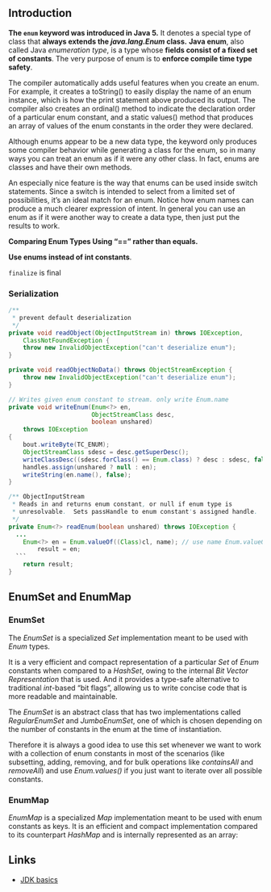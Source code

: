 ## Introduction

**The `enum` keyword was introduced in Java 5.** It denotes a special type of class that **always extends the *java.lang.Enum* class.**
**Java enum**, also called Java *enumeration type*, is a type whose **fields consist of a fixed set of constants**.
The very purpose of enum is to **enforce compile time type safety**.

The compiler automatically adds useful features when you create an enum.
For example, it creates a toString() to easily display the name of an enum instance, which is how the print statement above produced its output.
The compiler also creates an ordinal() method to indicate the declaration order of a particular enum constant, and a static values() method that produces an array of values of the enum constants in the order they were declared.

Although enums appear to be a new data type, the keyword only produces some compiler behavior while generating a class for the enum, so in many ways you can treat an enum as if it were any other class.
In fact, enums are classes and have their own methods.

An especially nice feature is the way that enums can be used inside switch statements.
Since a switch is intended to select from a limited set of possibilities, it’s an ideal match for an enum. Notice how enum names can produce a much clearer expression of intent.
In general you can use an enum as if it were another way to create a data type, then just put the results to work.

**Comparing Enum Types Using “==”  rather than equals.**

**Use enums instead of int constants**.

`finalize` is final

### Serialization

```java
/**
 * prevent default deserialization
 */
private void readObject(ObjectInputStream in) throws IOException,
    ClassNotFoundException {
    throw new InvalidObjectException("can't deserialize enum");
}

private void readObjectNoData() throws ObjectStreamException {
    throw new InvalidObjectException("can't deserialize enum");
}
```

```java
// Writes given enum constant to stream. only write Enum.name
private void writeEnum(Enum<?> en,
                       ObjectStreamClass desc,
                       boolean unshared)
    throws IOException
{
    bout.writeByte(TC_ENUM);
    ObjectStreamClass sdesc = desc.getSuperDesc();
    writeClassDesc((sdesc.forClass() == Enum.class) ? desc : sdesc, false);
    handles.assign(unshared ? null : en);
    writeString(en.name(), false);
}
```

~~~java
/** ObjectInputStream
 * Reads in and returns enum constant, or null if enum type is
 * unresolvable.  Sets passHandle to enum constant's assigned handle.
 */
private Enum<?> readEnum(boolean unshared) throws IOException {
  ...
    Enum<?> en = Enum.valueOf((Class)cl, name); // use name Enum.valueOf()
 		result = en;
  ```
    return result;
}
~~~

## EnumSet and EnumMap

### EnumSet

The *EnumSet* is a specialized *Set* implementation meant to be used with *Enum* types.

It is a very efficient and compact representation of a particular *Set* of *Enum* constants when compared to a *HashSet*, owing to the internal *Bit Vector Representation* that is used. And it provides a type-safe alternative to traditional *int*-based “bit flags”, allowing us to write concise code that is more readable and maintainable.

The *EnumSet* is an abstract class that has two implementations called *RegularEnumSet* and *JumboEnumSet*, one of which is chosen depending on the number of constants in the enum at the time of instantiation.

Therefore it is always a good idea to use this set whenever we want to work with a collection of enum constants in most of the scenarios (like subsetting, adding, removing, and for bulk operations like *containsAll* and *removeAll*) and use *Enum.values()* if you just want to iterate over all possible constants.

### EnumMap

*EnumMap* is a specialized *Map* implementation meant to be used with enum constants as keys. It is an efficient and compact implementation compared to its counterpart *HashMap* and is internally represented as an array:

## Links

- [JDK basics](/docs/CS/Java/JDK/Basic/Basic.md)
